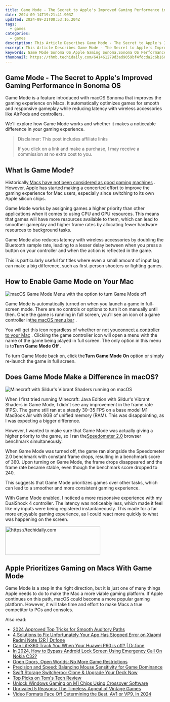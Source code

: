```yaml
---
title: Game Mode - The Secret to Apple's Improved Gaming Performance in Sonoma OS
date: 2024-09-14T19:21:41.903Z
updated: 2024-09-21T00:53:16.204Z
tags:
  - games
categories:
  - games
description: This Article Describes Game Mode - The Secret to Apple's Improved Gaming Performance in Sonoma OS
excerpt: This Article Describes Game Mode - The Secret to Apple's Improved Gaming Performance in Sonoma OS
keywords: Game Mode Sonoma OS,Apple Gaming Sonoma,Sonoma OS Performance Boost,Sonoma OS Speed Up,Apple Enhanced Gaming,Secret Apple Gaming,Optimize iOS Games
thumbnail: https://thmb.techidaily.com/641461279d3ad9059bf4fdcda2c6b1609c3c8007cc281a812d3b0157adab9f77.jpg
---
```


## Game Mode - The Secret to Apple's Improved Gaming Performance in Sonoma OS

 Game Mode is a feature introduced with macOS Sonoma that improves the gaming experience on Macs. It automatically optimizes games for smooth and responsive gameplay while reducing latency with wireless accessories like AirPods and controllers.

 We'll explore how Game Mode works and whether it makes a noticeable difference in your gaming experience.

>  Disclaimer: This post includes affiliate links
>
>  If you click on a link and make a purchase, I may receive a commission at no extra cost to you.
>

## What Is Game Mode?

 Historically,[Macs have not been considered as good gaming machines](https://www.makeuseof.com/reasons-why-macs-arent-great-for-gaming/) . However, Apple has started making a concerted effort to improve the gaming experience for Mac users, especially since switching to its own Apple silicon chips.

 Game Mode works by assigning games a higher priority than other applications when it comes to using CPU and GPU resources. This means that games will have more resources available to them, which can lead to smoother gameplay and higher frame rates by allocating fewer hardware resources to background tasks.

 Game Mode also reduces latency with wireless accessories by doubling the Bluetooth sample rate, leading to a lesser delay between when you press a button on your controller and when the action is reflected in the game.

 This is particularly useful for titles where even a small amount of input lag can make a big difference, such as first-person shooters or fighting games.

## How to Enable Game Mode on Your Mac

![macOS Game Mode Menu with the option to turn Game Mode off](https://static1.makeuseofimages.com/wordpress/wp-content/uploads/2023/08/macos-game-mode-menu.jpeg)

 Game Mode is automatically turned on when you launch a game in full-screen mode. There are no controls or options to turn it on manually until then. Once the game is running in full screen, you'll see an icon of a game controller in[the macOS menu bar](https://www.makeuseof.com/mac-menu-bar-beginners-guide/) .

 You will get this icon regardless of whether or not you[connect a controller to your Mac](https://www.makeuseof.com/how-to-use-ps5-dualsense-controller-with-mac/) . Clicking the game controller icon will open a menu with the name of the game being played in full screen. The only option in this menu is to**Turn Game Mode Off** .

 To turn Game Mode back on, click the**Turn Game Mode On** option or simply re-launch the game in full screen.

## Does Game Mode Make a Difference in macOS?

![Minecraft with Sildur's Vibrant Shaders running on macOS](https://static1.makeuseofimages.com/wordpress/wp-content/uploads/2023/08/minecraft-with-shaders-1.jpeg)

 When I first tried running Minecraft: Java Edition with Sildur's Vibrant Shaders in Game Mode, I didn't see any improvement in the frame rate (FPS). The game still ran at a steady 30–35 FPS on a base model M1 MacBook Air with 8GB of unified memory (RAM). This was disappointing, as I was expecting a bigger difference.

 However, I wanted to make sure that Game Mode was actually giving a higher priority to the game, so I ran the[Speedometer 2.0](https://browserbench.org/Speedometer2.0/) browser benchmark simultaneously.

 When Game Mode was turned off, the game ran alongside the Speedometer 2.0 benchmark with constant frame drops, resulting in a benchmark score of 360\. Upon turning on Game Mode, the frame drops disappeared and the frame rate became stable, even though the benchmark score dropped to 240.

 This suggests that Game Mode prioritizes games over other tasks, which can lead to a smoother and more consistent gaming experience.

 With Game Mode enabled, I noticed a more responsive experience with my DualShock 4 controller. The latency was noticeably less, which made it feel like my inputs were being registered instantaneously. This made for a far more enjoyable gaming experience, as I could react more quickly to what was happening on the screen.

<!-- affiliate ads begin -->
<a href="https://aligracehair.sjv.io/c/5597632/2012429/19272" target="_top" id="2012429">
  <img src="//a.impactradius-go.com/display-ad/19272-2012429" border="0" alt="https://techidaily.com" width="300" height="90"/>
</a>
<img height="0" width="0" src="https://aligracehair.sjv.io/i/5597632/2012429/19272" style="position:absolute;visibility:hidden;" border="0" />
<!-- affiliate ads end -->

## Apple Prioritizes Gaming on Macs With Game Mode

 Game Mode is a step in the right direction, but it is just one of many things Apple needs to do to make the Mac a more viable gaming platform. If Apple continues on this path, macOS could become a more popular gaming platform. However, it will take time and effort to make Macs a true competitor to PCs and consoles.

<ins class="adsbygoogle"
     style="display:block"
     data-ad-format="autorelaxed"
     data-ad-client="ca-pub-7571918770474297"
     data-ad-slot="1223367746"></ins>

<ins class="adsbygoogle"
     style="display:block"
     data-ad-client="ca-pub-7571918770474297"
     data-ad-slot="8358498916"
     data-ad-format="auto"
     data-full-width-responsive="true"></ins>

<span class="atpl-alsoreadstyle">Also read:</span>
<div><ul>
<li><a href="https://some-skills.techidaily.com/2024-approved-top-tricks-for-smooth-auditory-paths/"><u>2024 Approved Top Tricks for Smooth Auditory Paths</u></a></li>
<li><a href="https://howto.techidaily.com/4-solutions-to-fix-unfortunately-your-app-has-stopped-error-on-xiaomi-redmi-note-12r-drfone-by-drfone-fix-android-problems-fix-android-problems/"><u>4 Solutions to Fix Unfortunately Your App Has Stopped Error on Xiaomi Redmi Note 12R | Dr.fone</u></a></li>
<li><a href="https://fake-location.techidaily.com/can-life360-track-you-when-your-huawei-p60-is-off-drfone-by-drfone-virtual-android/"><u>Can Life360 Track You When Your Huawei P60 is off? | Dr.fone</u></a></li>
<li><a href="https://easy-unlock-android.techidaily.com/in-2024-how-to-bypass-android-lock-screen-using-emergency-call-on-nokia-c32-by-drfone-android/"><u>In 2024, How to Bypass Android Lock Screen Using Emergency Call On Nokia C32?</u></a></li>
<li><a href="https://games-able.techidaily.com/open-doors-open-worlds-no-more-game-restrictions/"><u>Open Doors, Open Worlds: No More Game Restrictions</u></a></li>
<li><a href="https://games-able.techidaily.com/precision-and-speed-balancing-mouse-sensitivity-for-game-dominance/"><u>Precision and Speed: Balancing Mouse Sensitivity for Game Dominance</u></a></li>
<li><a href="https://games-able.techidaily.com/swift-storage-switcheroo-clone-and-upgrade-your-deck-now/"><u>Swift Storage Switcheroo: Clone & Upgrade Your Deck Now</u></a></li>
<li><a href="https://hardware-tips.techidaily.com/top-picks-on-toms-tech-review/"><u>Top Picks on Tom's Tech Review</u></a></li>
<li><a href="https://games-able.techidaily.com/unlock-windows-gaming-on-m1-chips-using-crossover-software/"><u>Unlock Windows Gaming on M1 Chips Using Crossover Software</u></a></li>
<li><a href="https://games-able.techidaily.com/unrivaled-5-reasons-the-timeless-appeal-of-vintage-games/"><u>Unrivaled 5 Reasons: The Timeless Appeal of Vintage Games</u></a></li>
<li><a href="https://fox-blue.techidaily.com/video-formats-face-off-determining-the-best-av1-or-vp9-in-2024/"><u>Video Formats Face Off Determining the Best, AV1 or VP9, In 2024</u></a></li>
</ul></div>

